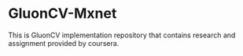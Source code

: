# GluonCV-Mxnet
This is GluonCV implementation repository that contains research and assignment provided by coursera.

